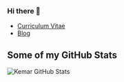 ### Hi there 👋

- [Curriculum Vitae](https://marcarea.com/cv/)
- [Blog](https://marcarea.com/weblog/)

## Some of my GitHub Stats

![Kemar GitHub Stats](https://github-readme-stats.vercel.app/api?username=kemar&show_icons=true)
